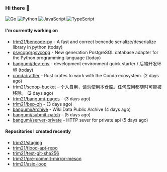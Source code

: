 ### Hi there 👋

![Go](https://img.shields.io/badge/go-%2300ADD8.svg?style=for-the-badge&logo=go&logoColor=white)
![Python](https://img.shields.io/badge/python-3670A0?style=for-the-badge&logo=python&logoColor=ffdd54)
![JavaScript](https://img.shields.io/badge/javascript-%23323330.svg?style=for-the-badge&logo=javascript&logoColor=%23F7DF1E)
![TypeScript](https://img.shields.io/badge/typescript-%23007ACC.svg?style=for-the-badge&logo=typescript&logoColor=white)

#### I'm currently working on

- [trim21/bencode-py](https://github.com/trim21/bencode-py) - A fast and correct bencode serialize/deserialize library in python (today)
- [psycopg/psycopg](https://github.com/psycopg/psycopg) - New generation PostgreSQL database adapter for the Python programming language  (today)
- [bangumi/dev-env](https://github.com/bangumi/dev-env) - development environment quick starter / 后端开发环境 (today)
- [conda/rattler](https://github.com/conda/rattler) - Rust crates to work with the Conda ecosystem. (2 days ago)
- [trim21/scoop-bucket](https://github.com/trim21/scoop-bucket) - 个人自用，请勿使用本仓库。任何应用都随时可能被移除。 (2 days ago)
- [trim21/bangumi-pages](https://github.com/trim21/bangumi-pages) -  (3 days ago)
- [trim21/bep-zh](https://github.com/trim21/bep-zh) -  (3 days ago)
- [bangumi/Archive](https://github.com/bangumi/Archive) - Wiki Data Public Archive (4 days ago)
- [bangumi/submit-patch](https://github.com/bangumi/submit-patch) -  (5 days ago)
- [bangumi/server-private](https://github.com/bangumi/server-private) - HTTP sever for private api (5 days ago)

#### Repositories I created recently

- [trim21/staging](https://github.com/trim21/staging)
- [trim21/flood-apt-repo](https://github.com/trim21/flood-apt-repo)
- [trim21/test-git-sha256](https://github.com/trim21/test-git-sha256)
- [trim21/pre-commit-mirror-meson](https://github.com/trim21/pre-commit-mirror-meson)
- [trim21/asio-loop](https://github.com/trim21/asio-loop)

